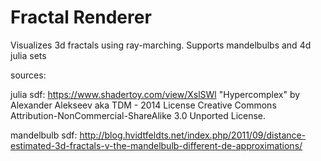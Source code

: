 # Fractal Renderer
Visualizes 3d fractals using ray-marching.
Supports mandelbulbs and 4d julia sets

sources:

julia sdf: https://www.shadertoy.com/view/XslSWl
"Hypercomplex" by Alexander Alekseev aka TDM - 2014
License Creative Commons Attribution-NonCommercial-ShareAlike 3.0 Unported License.

mandelbulb sdf: http://blog.hvidtfeldts.net/index.php/2011/09/distance-estimated-3d-fractals-v-the-mandelbulb-different-de-approximations/
